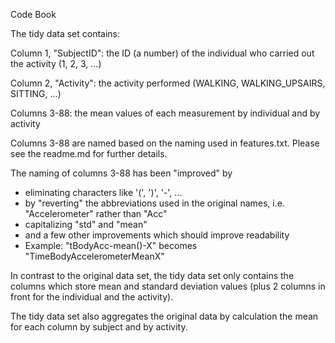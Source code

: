 Code  Book

The tidy data set contains:

Column 1, "SubjectID": the ID (a number) of the individual who carried out the activity (1, 2, 3, ...)

Column 2, "Activity": the activity performed (WALKING, WALKING_UPSAIRS, SITTING, ...)

Columns 3-88: the mean values of each measurement by individual and by activity

Columns 3-88 are named based on the naming used in features.txt. Please see the readme.md for further details.

The naming of columns 3-88 has been "improved" by
- eliminating characters like '(', ')', '-', ...
- by "reverting" the abbreviations used in the original names, i.e. "Accelerometer" rather than "Acc"
- capitalizing "std" and "mean"
- and a few other improvements which should improve readability
- Example: "tBodyAcc-mean()-X" becomes "TimeBodyAccelerometerMeanX"

In contrast to the original data set, the tidy data set only contains the columns which store mean and standard 
deviation values (plus 2 columns in front for the individual and the activity).

The tidy data set also aggregates the original data by calculation the mean for each column by subject and 
by activity.